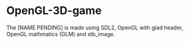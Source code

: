 # OpenGL-3D-game

The [NAME PENDING] is made using SDL2, OpenGL with glad header, OpenGL mathmatics (GLM) and stb_image.
